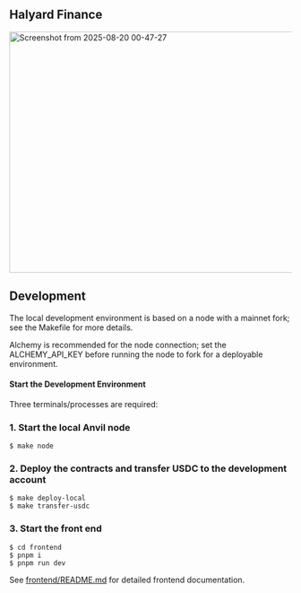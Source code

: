 ## Halyard Finance

<img width="1088" height="430" alt="Screenshot from 2025-08-20 00-47-27" src="https://github.com/user-attachments/assets/21afb97a-d748-4b3d-9c50-045f62e9c5b2" />

## Development

The local development environment is based on a node with a mainnet fork; see the Makefile for more details.

Alchemy is recommended for the node connection; set the ALCHEMY_API_KEY before running the node to fork for a deployable environment.

#### Start the Development Environment

Three terminals/processes are required:

### 1. Start the local Anvil node

```shell
$ make node
```

### 2. Deploy the contracts and transfer USDC to the development account

```shell
$ make deploy-local
$ make transfer-usdc
```

### 3. Start the front end

```shell
$ cd frontend
$ pnpm i
$ pnpm run dev
```

See [frontend/README.md](frontend/README.md) for detailed frontend documentation.



